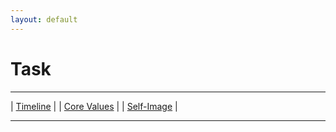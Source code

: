 ```yaml
---
layout: default
---
```


# Task

---

| [Timeline](./timeline.html) |
| [Core Values](./coreValues.html) |
| [Self-Image](./selfImage.html) |

---
